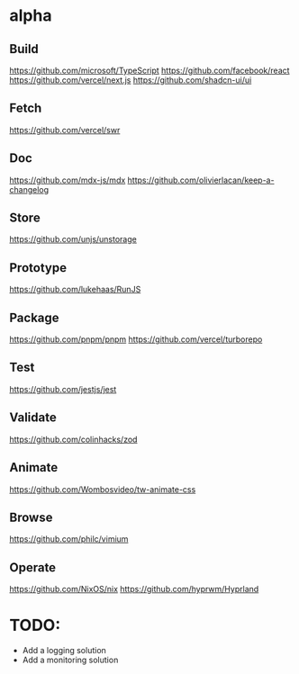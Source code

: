 # alpha

## Build
https://github.com/microsoft/TypeScript
https://github.com/facebook/react
https://github.com/vercel/next.js
https://github.com/shadcn-ui/ui

## Fetch
https://github.com/vercel/swr

## Doc
https://github.com/mdx-js/mdx
https://github.com/olivierlacan/keep-a-changelog

## Store
https://github.com/unjs/unstorage

## Prototype
https://github.com/lukehaas/RunJS

## Package
https://github.com/pnpm/pnpm
https://github.com/vercel/turborepo

## Test
https://github.com/jestjs/jest

## Validate
https://github.com/colinhacks/zod

## Animate
https://github.com/Wombosvideo/tw-animate-css

## Browse
https://github.com/philc/vimium

## Operate
https://github.com/NixOS/nix
https://github.com/hyprwm/Hyprland 

# TODO:
- Add a logging solution
- Add a monitoring solution
